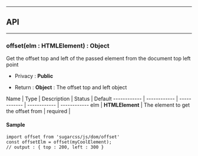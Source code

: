 


-----------------------------
## API
-----------------------------

### offset(elm : HTMLElement) : Object
Get the offset top and left of the passed element from the document top left point

- Privacy : **Public**

- Return : **Object** : The offset top and left object

Name | Type | Description | Status | Default
------------ | ------------ | ------------ | ------------ | ------------
elm | **HTMLElement** | The element to get the offset from | required | 


#### Sample
```language-undefined
import offset from 'sugarcss/js/dom/offset'
const offsetElm = offset(myCoolElement);
// output : { top : 200, left : 300 }

```


